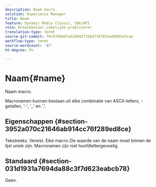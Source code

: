 ```yaml
---
description: Naam macro.
solution: Experience Manager
title: Naam
feature: Dynamic Media Classic, SDK/API
role: Ontwikkelaar,zakelijke praktiserer
translation-type: tm+mt
source-git-commit: f6c97606d7a4209427316d7367013ad9585a5cae
workflow-type: tm+mt
source-wordcount: '47'
ht-degree: 0%

---
```



# Naam{#name}

Naam macro.

Macronamen kunnen bestaan uit elke combinatie van ASCII-letters, -getallen, &#39;-&#39;, &#39;_&#39; en &#39;.&#39;.

## Eigenschappen {#section-3952a070c21646ab914cc76f289ed8ce}

Tekstreeks. Vereist. Elke macro::De waarde van de naam moet binnen de lijst uniek zijn. Macronamen zijn niet hoofdlettergevoelig.

## Standaard {#section-031d1931a7694da88c3f7d623eabcb78}

Geen.

